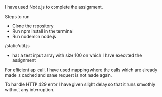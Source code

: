 I have used Node.js to complete the assignment.

Steps to run

 - Clone the repository
 - Run npm install in the terminal
 - Run nodemon node.js

/static/util.js
 - has a test input array with size 100 on which I have executed the assignment

 
For efficient api call, I have used mapping where the calls which are already made is cached and same request is not made again.

To handle HTTP 429 error I have given slight delay so that it runs smoothly without any interruption.